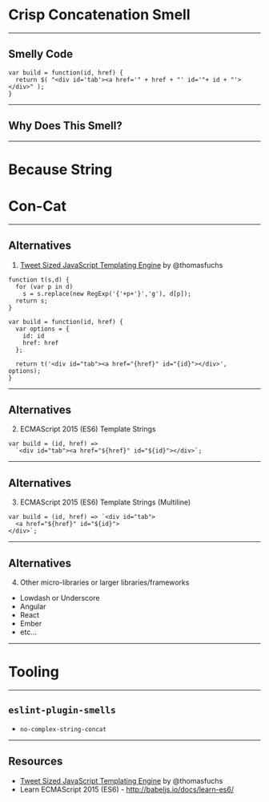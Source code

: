# Crisp Concatenation Smell
<!-- .slide: data-state="statusLint--easy statusRules--none" -->

------

## Smelly Code

```
var build = function(id, href) {
  return $( "<div id='tab'><a href='" + href + "' id='"+ id + "'></div>" );
}
```

------

## Why Does This Smell?

------

<!-- .slide: data-background="./img/con-cat.jpg" -->

# Because String

# Con-Cat <!-- .element class="fragment highlight-red" -->

------

## Alternatives

1) [Tweet Sized JavaScript Templating Engine](http://mir.aculo.us/2011/03/09/little-helpers-a-tweet-sized-javascript-templating-engine/) by @thomasfuchs

```
function t(s,d) {
  for (var p in d)
    s = s.replace(new RegExp('{'+p+'}','g'), d[p]);
  return s;
}

var build = function(id, href) {
  var options = {
    id: id
    href: href
  };

  return t('<div id="tab"><a href="{href}" id="{id}"></div>', options);
}
```

------

## Alternatives

2) ECMAScript 2015 (ES6) Template Strings

```
var build = (id, href) =>
  `<div id="tab"><a href="${href}" id="${id}"></div>`;
```

------

## Alternatives

3) ECMAScript 2015 (ES6) Template Strings (Multiline)

```
var build = (id, href) => `<div id="tab">
  <a href="${href}" id="${id}">
</div>`;
```

------

## Alternatives

4) Other micro-libraries or larger libraries/frameworks

* Lowdash or Underscore
* Angular
* React
* Ember
* etc...

------

# Tooling

------

## `eslint-plugin-smells`

* `no-complex-string-concat`<!-- .element: class="fragment" -->

------

## Resources

* [Tweet Sized JavaScript Templating Engine](http://mir.aculo.us/2011/03/09/little-helpers-a-tweet-sized-javascript-templating-engine/) by @thomasfuchs
* Learn ECMAScript 2015 (ES6) - http://babeljs.io/docs/learn-es6/

